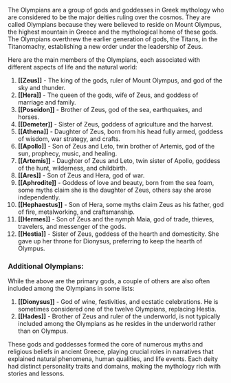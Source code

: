 The Olympians are a group of gods and goddesses in Greek mythology who are considered to be the major deities ruling over the cosmos. They are called Olympians because they were believed to reside on Mount Olympus, the highest mountain in Greece and the mythological home of these gods. The Olympians overthrew the earlier generation of gods, the Titans, in the Titanomachy, establishing a new order under the leadership of Zeus.

Here are the main members of the Olympians, each associated with different aspects of life and the natural world:

1. **[[Zeus]]** - The king of the gods, ruler of Mount Olympus, and god of the sky and thunder.
2. **[[Hera]]** - The queen of the gods, wife of Zeus, and goddess of marriage and family.
3. **[[Poseidon]]** - Brother of Zeus, god of the sea, earthquakes, and horses.
4. **[[Demeter]]** - Sister of Zeus, goddess of agriculture and the harvest.
5. **[[Athena]]** - Daughter of Zeus, born from his head fully armed, goddess of wisdom, war strategy, and crafts.
6. **[[Apollo]]** - Son of Zeus and Leto, twin brother of Artemis, god of the sun, prophecy, music, and healing.
7. **[[Artemis]]** - Daughter of Zeus and Leto, twin sister of Apollo, goddess of the hunt, wilderness, and childbirth.
8. **[[Ares]]** - Son of Zeus and Hera, god of war.
9. **[[Aphrodite]]** - Goddess of love and beauty, born from the sea foam, some myths claim she is the daughter of Zeus, others say she arose independently.
10. **[[Hephaestus]]** - Son of Hera, some myths claim Zeus as his father, god of fire, metalworking, and craftsmanship.
11. **[[Hermes]]** - Son of Zeus and the nymph Maia, god of trade, thieves, travelers, and messenger of the gods.
12. **[[Hestia]]** - Sister of Zeus, goddess of the hearth and domesticity. She gave up her throne for Dionysus, preferring to keep the hearth of Olympus.

### Additional Olympians:
While the above are the primary gods, a couple of others are also often included among the Olympians in some lists:

1. **[[Dionysus]]** - God of wine, festivities, and ecstatic celebrations. He is sometimes considered one of the twelve Olympians, replacing Hestia.
2. **[[Hades]]** - Brother of Zeus and ruler of the underworld, is not typically included among the Olympians as he resides in the underworld rather than on Olympus.

These gods and goddesses formed the core of numerous myths and religious beliefs in ancient Greece, playing crucial roles in narratives that explained natural phenomena, human qualities, and life events. Each deity had distinct personality traits and domains, making the mythology rich with stories and lessons.